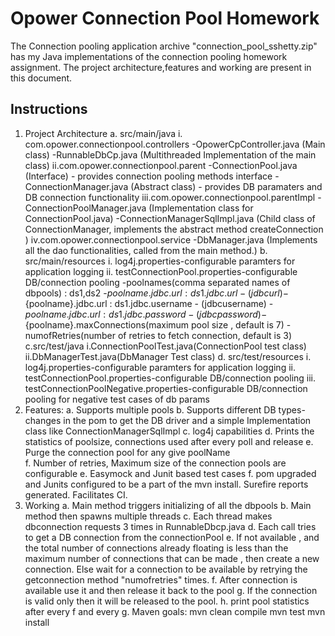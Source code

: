 # Opower Connection Pool Homework
The Connection pooling application archive "connection_pool_sshetty.zip" has my Java implementations of the connection pooling homework assignment.
The project architecture,features and working are present in this document.

## Instructions
1. Project Architecture
	a. src/main/java
		i. com.opower.connectionpool.controllers
			-OpowerCpController.java (Main class)
			-RunnableDbCp.java (Multithreaded Implementation of the main class)
		ii.com.opower.connectionpool.parent
			-ConnectionPool.java (Interface) - provides connection pooling methods interface
			-ConnectionManager.java (Abstract class) - provides DB paramaters and DB connection functionality
		iii.com.opower.connectionpool.parentImpl
			-ConnectionPoolManager.java (Implementation class for ConnectionPool.java)
			-ConnectionManagerSqlImpl.java (Child class of ConnectionManager, implements the abstract method createConnection )
		iv.com.opower.connectionpool.service
			-DbManager.java (Implements all the dao functionalities, called from the main method.)
	b. 	src/main/resources
		i.  log4j.properties-configurable paramters for application logging
		ii. testConnectionPool.properties-configurable DB/connection pooling 
			-poolnames(comma separated names of dbpools) : ds1,ds2
			-${poolname}.jdbc.url : ds1.jdbc.url - (jdbcurl)
			-${poolname}.jdbc.url : ds1.jdbc.username - (jdbcusername)
			-${poolname}.jdbc.url : ds1.jdbc.password - (jdbcpassword)
			-${poolname}.maxConnections(maximum pool size , default is 7)
			-numofRetries(number of retries to fetch connection, default is 3)
	c.src/test/java
		i.ConnectionPoolTest.java(ConnectionPool test class)
		ii.DbManagerTest.java(DbManager Test class)
	d. src/test/resources
		i.  log4j.properties-configurable paramters for application logging
		ii. testConnectionPool.properties-configurable DB/connection pooling 
		iii. testConnectionPoolNegative.properties-configurable DB/connection pooling for negative test cases of db params
2. Features:
	a. Supports multiple pools
	b. Supports different DB types- changes in the pom to get the DB driver and a simple Implementation class like ConnectionManagerSqlImpl
	c. log4j capabilities
	d. Prints the statistics of poolsize, connections used after every poll and release
	e. Purge the connection pool for any give poolName	
	f. Number of retries, Maximum size of the connection pools are configurable
	e. Easymock and Junit based test cases
	f. pom upgraded and Junits configured to be a part of the mvn install. Surefire reports generated. Facilitates CI. 	
3. Working
	a. Main method triggers initializing of all the dbpools
	b. Main method then spawns multiple threads
	c. Each thread makes dbconnection requests 3 times in RunnableDbcp.java
	d. Each call tries to get a DB connection from the connectionPool
	e. If not available , and the total number of connections already floating is less than the maximum number of connections that can be made , then create a new connection. Else wait for a connection to be available by retrying the getconnection method "numofretries" times.
	f. After connection is available use it and then release it back to the pool
	g. If the connection is valid only then it will be released to the pool.
	h. print pool statistics after every f and every g.
Maven goals:
mvn clean compile
mvn test
mvn install
